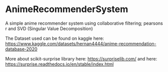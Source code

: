 # AnimeRecommenderSystem
A simple anime recommender system using collaborative filtering; pearsons r and SVD (Singular Value Decomposition)


The Dataset used can be found on kaggle here: https://www.kaggle.com/datasets/hernan4444/anime-recommendation-database-2020


More about scikit-surprise library here: https://surpriselib.com/ and here: https://surprise.readthedocs.io/en/stable/index.html
